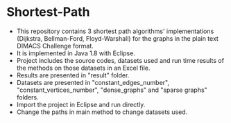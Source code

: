 # Shortest-Path
- This repository contains 3 shortest path algorithms' implementations (Dijkstra, Bellman-Ford, Floyd-Warshall) for the graphs in the plain text DIMACS Challenge format.
- It is implemented in Java 1.8 with Eclipse.
- Project includes the source codes, datasets used and run time results of the methods on those datasets in an Excel file.
- Results are presented in "result" folder.
- Datasets are presented in "constant_edges_number", "constant_vertices_number", "dense_graphs" and "sparse graphs" folders.
- Import the project in Eclipse and run directly.
- Change the paths in main method to change datasets used.
